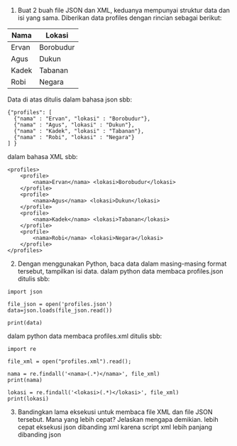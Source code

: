 1. Buat 2 buah file JSON dan XML, keduanya mempunyai struktur data dan isi yang sama.
Diberikan data profiles dengan rincian sebagai berikut:

Nama | Lokasi
-----| -------------
Ervan | Borobudur
Agus | Dukun
Kadek | Tabanan
Robi | Negara

Data di atas ditulis dalam bahasa json sbb:

```
{"profiles": [
  {"nama" : "Ervan", "lokasi" : "Borobudur"},
  {"nama" : "Agus", "lokasi" : "Dukun"},
  {"nama" : "Kadek", "lokasi" : "Tabanan"},
  {"nama" : "Robi", "lokasi" : "Negara"}
] }
```

dalam bahasa XML sbb:

```
<profiles>
    <profile>
        <nama>Ervan</nama> <lokasi>Borobudur</lokasi>
    </profile>
    <profile>
        <nama>Agus</nama> <lokasi>Dukun</lokasi>
    </profile>
    <profile>
        <nama>Kadek</nama> <lokasi>Tabanan</lokasi>
    </profile>
    <profile>
        <nama>Robi</nama> <lokasi>Negara</lokasi>
    </profile>
</profiles>
```

2. Dengan menggunakan Python, baca data dalam masing-masing format tersebut, tampilkan isi data.
dalam python data membaca profiles.json ditulis sbb:

```
import json

file_json = open('profiles.json')
data=json.loads(file_json.read())

print(data)
```
 
dalam python data membaca profiles.xml ditulis sbb:
```
import re

file_xml = open("profiles.xml").read();

nama = re.findall('<nama>(.*)</nama>', file_xml)
print(nama)

lokasi = re.findall('<lokasi>(.*)</lokasi>', file_xml)
print(lokasi)
```

3. Bandingkan lama eksekusi untuk membaca file XML dan file JSON tersebut. Mana yang lebih cepat? Jelaskan mengapa demikian.
lebih cepat eksekusi json dibanding xml karena script xml lebih panjang dibanding json
